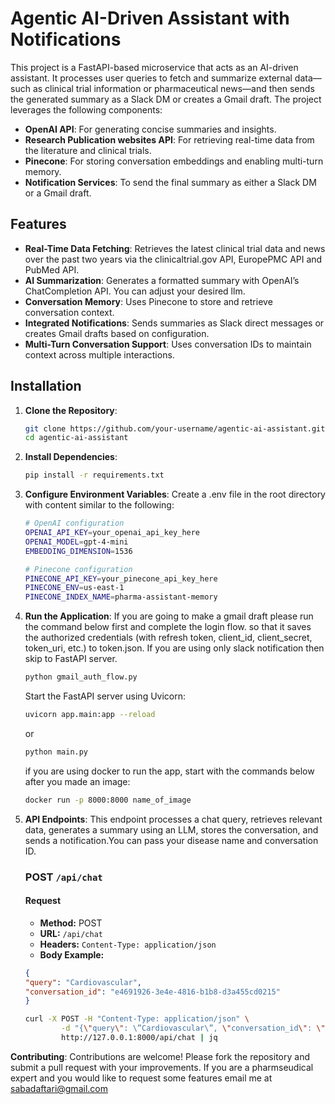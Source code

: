 # Agentic AI-Driven Assistant with Notifications

This project is a FastAPI-based microservice that acts as an AI-driven assistant. It processes user queries to fetch and summarize external data—such as clinical trial information or pharmaceutical news—and then sends the generated summary as a Slack DM or creates a Gmail draft. The project leverages the following components:

- **OpenAI API**: For generating concise summaries and insights.
- **Research Publication websites API**: For retrieving real-time data from the literature and clinical trials.
- **Pinecone**: For storing conversation embeddings and enabling multi-turn memory.
- **Notification Services**: To send the final summary as either a Slack DM or a Gmail draft.

## Features

- **Real-Time Data Fetching**: Retrieves the latest clinical trial data and news over the past two years via the clinicaltrial.gov API, EuropePMC API and PubMed API.
- **AI Summarization**: Generates a formatted summary with OpenAI’s ChatCompletion API. You can adjust your desired llm.
- **Conversation Memory**: Uses Pinecone to store and retrieve conversation context.
- **Integrated Notifications**: Sends summaries as Slack direct messages or creates Gmail drafts based on configuration.
- **Multi-Turn Conversation Support**: Uses conversation IDs to maintain context across multiple interactions.

## Installation

1. **Clone the Repository**:

   ```bash
   git clone https://github.com/your-username/agentic-ai-assistant.git
   cd agentic-ai-assistant

2. **Install Dependencies**:

    ```bash
    pip install -r requirements.txt

3. **Configure Environment Variables**:
    Create a .env file in the root directory with content similar to the following:

    ```bash
    # OpenAI configuration
    OPENAI_API_KEY=your_openai_api_key_here
    OPENAI_MODEL=gpt-4-mini
    EMBEDDING_DIMENSION=1536

    # Pinecone configuration
    PINECONE_API_KEY=your_pinecone_api_key_here
    PINECONE_ENV=us-east-1
    PINECONE_INDEX_NAME=pharma-assistant-memory
    
4. **Run the Application**: 
    If you are going to make a gmail draft please run the command below first and complete the login flow. so that it saves the authorized credentials (with refresh token, client_id, client_secret, token_uri, etc.) to token.json. If you are using only slack notification then skip to FastAPI server.
    ```bash
    python gmail_auth_flow.py
    ```
    Start the FastAPI server using Uvicorn:

    ```bash
    uvicorn app.main:app --reload
    ```
    or 
    ```bash
    python main.py
    ```
    if you are using docker to run the app, start with the commands below after you made an image:
    ```bash
    docker run -p 8000:8000 name_of_image
    ```

5. **API Endpoints**:
    This endpoint processes a chat query, retrieves relevant data, generates a summary using an LLM, stores the conversation, and sends a notification.You can pass your disease name and conversation ID.

    ### POST `/api/chat`

    #### Request

    - **Method:** POST
    - **URL:** `/api/chat`
    - **Headers:** `Content-Type: application/json`
    - **Body Example:**

    ```json
    {
    "query": "Cardiovascular",
    "conversation_id": "e4691926-3e4e-4816-b1b8-d3a455cd0215"
    }
    ```
    ```bash
    curl -X POST -H "Content-Type: application/json" \
            -d "{\"query\": \”Cardiovascular\”, \"conversation_id\": \"e4691926-3e4e-4816-b1b8-d3a455cd0215\"}" \
            http://127.0.0.1:8000/api/chat | jq

**Contributing**:
Contributions are welcome! Please fork the repository and submit a pull request with your improvements.
If you are a pharmseudical expert and you would like to request some features email me at sabadaftari@gmail.com

